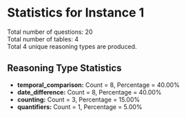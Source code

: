 # Statistics for Instance 1<br/>
Total number of questions: 20<br/>
Total number of tables: 4<br/>
Total 4 unique reasoning types are produced.<br/>
## Reasoning Type Statistics<br/>
- **temporal_comparison:** Count = 8, Percentage = 40.00%<br/>
- **date_difference:** Count = 8, Percentage = 40.00%<br/>
- **counting:** Count = 3, Percentage = 15.00%<br/>
- **quantifiers:** Count = 1, Percentage = 5.00%<br/>
